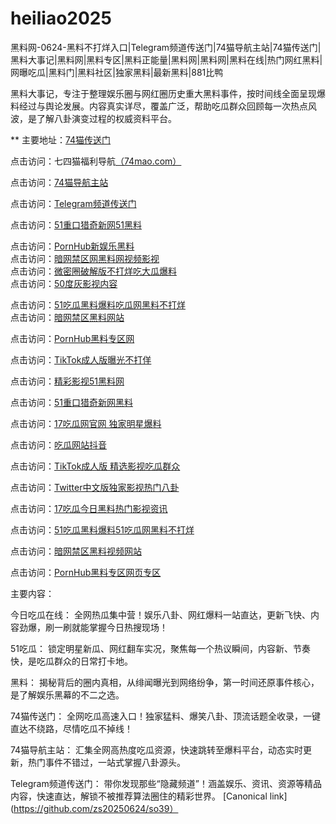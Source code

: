 # heiliao2025
黑料网-0624-黑料不打烊入口|Telegram频道传送门|74猫导航主站|74猫传送门|黑料大事记|黑料网|黑料专区|黑料正能量|黑料网|黑料网|黑料在线|热门网红黑料|网曝吃瓜|黑料门|黑料社区|独家黑料|最新黑料|881比鸭

黑料大事记，专注于整理娱乐圈与网红圈历史重大黑料事件，按时间线全面呈现爆料经过与舆论发展。内容真实详尽，覆盖广泛，帮助吃瓜群众回顾每一次热点风波，是了解八卦演变过程的权威资料平台。

** 主要地址：<a href="https://74mao.com/">74猫传送门</a>

点击访问：七四猫福利导航<a href="https://74mao.com/">（74mao.com）</a>

点击访问：<a href="https://74mao.com/">74猫导航主站</a>

点击访问：<a href="https://74mao.com/">Telegram频道传送门</a>

点击访问：<a href="https://cg33-1.pages.dev/">51重口猎奇新网51黑料</a>	

点击访问：<a href="https://cg30-5.pages.dev/">PornHub新娱乐黑料</a>		
点击访问：<a href="https://cg05-01.pages.dev/">暗网禁区网黑料网视频影视</a>		
点击访问：<a href="https://cg97.pages.dev/">微密圈破解版不打烊吃大瓜爆料</a>		
点击访问：<a href="https://cg66-05.pages.dev/">50度灰影视内容</a>		

点击访问：<a href="https://cg70-1.pages.dev/">51吃瓜黑料爆料吃瓜网黑料不打烊</a>		
点击访问：<a href="https://cg40-3.pages.dev/">暗网禁区黑料网站</a>		

点击访问：<a href="https://cg9-1.pages.dev/">PornHub黑料专区网</a>	
	
点击访问：<a href="https://cg74.pages.dev/">TikTok成人版曝光不打佯</a>
		
点击访问：<a href="https://cg85.pages.dev/">精彩影视51黑料网</a>	
	
点击访问：<a href="https://cg33-1.pages.dev/">51重口猎奇新网黑料</a>	
	
点击访问：<a href="https://cg07-01.pages.dev/">17吃瓜网官网 独家明星爆料</a>

点击访问：<a href="https://cg81-01.pages.dev/">吃瓜网站抖音</a>

点击访问：<a href="https://hi87.pages.dev/">TikTok成人版 精选影视吃瓜群众</a>

点击访问：<a href="https://hi65-1.pages.dev/">Twitter中文版独家影视热门八卦</a>

点击访问：<a href="https://hi10-1.pages.dev/">17吃瓜今日黑料热门影视资讯</a>

点击访问：<a href="https://cg70-1.pages.dev/">51吃瓜黑料爆料51吃瓜网黑料不打烊</a>

点击访问：<a href="https://cg40-3.pages.dev/">暗网禁区黑料视频网站</a>

点击访问：<a href="https://cg9-1.pages.dev/">PornHub黑料专区网页专区</a>

主要内容：

今日吃瓜在线：
全网热瓜集中营！娱乐八卦、网红爆料一站直达，更新飞快、内容劲爆，刷一刷就能掌握今日热搜现场！

51吃瓜：
锁定明星新瓜、网红翻车实况，聚焦每一个热议瞬间，内容新、节奏快，是吃瓜群众的日常打卡地。

黑料：
揭秘背后的圈内真相，从绯闻曝光到网络纷争，第一时间还原事件核心，是了解娱乐黑幕的不二之选。

74猫传送门：
全网吃瓜高速入口！独家猛料、爆笑八卦、顶流话题全收录，一键直达不绕路，尽情吃瓜不掉线！

74猫导航主站：
汇集全网高热度吃瓜资源，快速跳转至爆料平台，动态实时更新，热门事件不错过，一站式掌握八卦源头。

Telegram频道传送门：
带你发现那些“隐藏频道”！涵盖娱乐、资讯、资源等精品内容，快速直达，解锁不被推荐算法圈住的精彩世界。
[Canonical link](https://github.com/zs20250624/so39）
